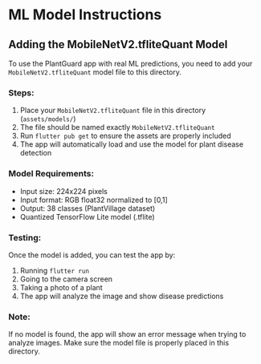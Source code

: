 # ML Model Instructions

## Adding the MobileNetV2.tfliteQuant Model

To use the PlantGuard app with real ML predictions, you need to add your `MobileNetV2.tfliteQuant` model file to this directory.

### Steps:

1. Place your `MobileNetV2.tfliteQuant` file in this directory (`assets/models/`)
2. The file should be named exactly `MobileNetV2.tfliteQuant`
3. Run `flutter pub get` to ensure the assets are properly included
4. The app will automatically load and use the model for plant disease detection

### Model Requirements:

- Input size: 224x224 pixels
- Input format: RGB float32 normalized to [0,1]
- Output: 38 classes (PlantVillage dataset)
- Quantized TensorFlow Lite model (.tflite)

### Testing:

Once the model is added, you can test the app by:
1. Running `flutter run`
2. Going to the camera screen
3. Taking a photo of a plant
4. The app will analyze the image and show disease predictions

### Note:

If no model is found, the app will show an error message when trying to analyze images. Make sure the model file is properly placed in this directory.
